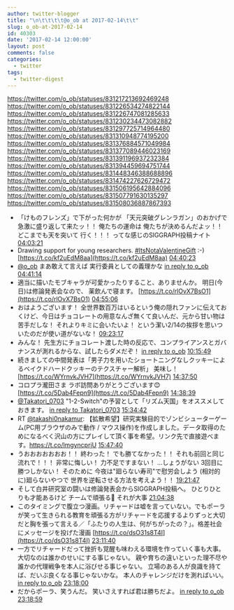 ```yaml
---
author: twitter-blogger
title: "\n\t\t\t\t@o_ob at 2017-02-14\t\t"
slug: o_ob-at-2017-02-14
id: 40303
date: '2017-02-14 12:00:00'
layout: post
comments: false
categories:
  - twitter
tags:
  - twitter-digest
---
```


https://twitter.com/o_ob/statuses/831217213692469248 https://twitter.com/o_ob/statuses/831226534274822144 https://twitter.com/o_ob/statuses/831226747081285633 https://twitter.com/o_ob/statuses/831230234473082882 https://twitter.com/o_ob/statuses/831297725714964480 https://twitter.com/o_ob/statuses/831310948774195200 https://twitter.com/o_ob/statuses/831376884571049984 https://twitter.com/o_ob/statuses/831377089446023169 https://twitter.com/o_ob/statuses/831391196937232384 https://twitter.com/o_ob/statuses/831394459694751744 https://twitter.com/o_ob/statuses/831448346388688896 https://twitter.com/o_ob/statuses/831474227626729472 https://twitter.com/o_ob/statuses/831506195642884096 https://twitter.com/o_ob/statuses/831507791630135297 https://twitter.com/o_ob/statuses/831508036887867393  

*   「けものフレンズ」で下がった何かが 「天元突破グレンラガン」のおかげで急激に盛り返して来たッ！！ 俺たちの運命は 俺たちが決めるんだよッ！！ どこまでも天を突いて 行く！！！ ってな感じのSIGGRAPH投稿ナイト [04:03:21](https://twitter.com/o_ob/statuses/831217213692469248)
*   Drawing support for young researchers. [#ItsNotaValentineGift](https://twitter.com/search?q=%23ItsNotaValentineGift&src=hash) :-) [https://t.co/kf2uEdM8aa](https://t.co/kf2uEdM8aa) [04:40:23](https://twitter.com/o_ob/statuses/831226534274822144)
*   [@o_ob](https://twitter.com/o_ob) まあ敢えて言えば 実行委員としての義理かな [in reply to o_ob](https://twitter.com/o_ob/statuses/831226534274822144) [04:41:14](https://twitter.com/o_ob/statuses/831226747081285633)
*   適当に描いたモブキャラが可愛かったりすること、ありませんか。 明日(今日)は修論発表会なので、 薬飲んで寝ます。 [https://t.co/rlOvX7BsO1](https://t.co/rlOvX7BsO1) [04:55:06](https://twitter.com/o_ob/statuses/831230234473082882)
*   おはようございます！ 全世界数百万はいるという俺の隠れファンに伝えておくけど、今日はチョコレートの用意なんざ無くて良いんだ、元から甘い物は苦手だしな！ それよりキミに会いたいよ！ という潔い2/14の挨拶を思いついたのだが使い道がないな！ [09:23:17](https://twitter.com/o_ob/statuses/831297725714964480)
*   みんな！ 先生方にチョコレート渡した時の反応で、コンプライアンスとガバナンスが測れるからな、試したらダメだぞ！ [in reply to o_ob](https://twitter.com/o_ob/statuses/831297725714964480) [10:15:49](https://twitter.com/o_ob/statuses/831310948774195200)
*   続きましての中間発表は「男子力を用いたショートニングなしクッキーによるベイクドハードクッキーのテクスチャー解析」 美味し！ [https://t.co/WYrnvkJVH7](https://t.co/WYrnvkJVH7) [14:37:50](https://twitter.com/o_ob/statuses/831376884571049984)
*   コロプラ瀧田さま ラボ訪問ありがとうございます😊 [https://t.co/5Dab4Fepn9](https://t.co/5Dab4Fepn9) [14:38:39](https://twitter.com/o_ob/statuses/831377089446023169)
*   [@Takatori_0703](https://twitter.com/Takatori_0703) "1-2-Switch"の予習として「リズム天国」をオススメしておきます。 [in reply to Takatori_0703](https://twitter.com/Takatori_0703/statuses/831308101663879168) [15:34:42](https://twitter.com/o_ob/statuses/831391196937232384)
*   RT [@takashi0nakamur](https://twitter.com/takashi0nakamur): 【拡散希望】研究実験目的でゾンビシューターゲーム(PC用ブラウザのみで動作 / マウス操作)を作成しました。データ取得のためになるべく沢山の方にプレイして頂く事を希望。リンク先で直接遊べます。https://t.co/lmgyncprjU [15:47:40](https://twitter.com/o_ob/statuses/831394459694751744)
*   うおおおおおおお！！ 終わった！ でも勝てなかった！！ それも前回と同じ流れで！！！ 非常に悔しい！ 力不足ですまない！ …しょうがない 3回目に勝つしかない！ そのために 今夜は"廻らない寿司"で慰労会しよう (相対的に)廻らないやつで 世界を逆転させる方法を考えよう！！ [19:21:47](https://twitter.com/o_ob/statuses/831448346388688896)
*   そして白井研究室の闘いは修論発表会からSIGGRAPH投稿へ。 ひとりひとりも才能あるけど チームで頑張る💪 それが大事 [21:04:38](https://twitter.com/o_ob/statuses/831474227626729472)
*   このタイミングで腹立つ漫画。リチャードは嘘を言っていない。でもポーラが笑って生きられる教育を頑張る方がリチャードを応援するよりずっと大切だと胸を張って言える／「ふたりの人生は、何がちがったの？」。格差社会にメッセージを投げた漫画 [https://t.co/dsO31s8T4I](https://t.co/dsO31s8T4I) [23:11:40](https://twitter.com/o_ob/statuses/831506195642884096)
*   一方でリチャードだって挫折も覚醒も味わえる環境を作っていく事も大事。 大切なのは誰かのせいにする事じゃない。 親や育ちの違いといった理不尽や誰かの代理戦争を本人に浴びせる事じゃない。 立場のある人が良識を持てば、だいぶ良くなる事じゃないかな。 本人のチャレンジだけを測ればいい。 [in reply to o_ob](https://twitter.com/o_ob/statuses/831506195642884096) [23:18:00](https://twitter.com/o_ob/statuses/831507791630135297)
*   だからポーラ、笑うんだ。 笑いさえすれば君は勝ちだよ。 [in reply to o_ob](https://twitter.com/o_ob/statuses/831507791630135297) [23:18:59](https://twitter.com/o_ob/statuses/831508036887867393)